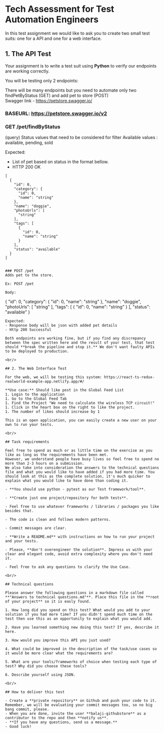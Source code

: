 # Tech Assessment for Test Automation Engineers

In this test assignment we would like to ask you to create two small test suits: one for a API and one for a web interface.

## 1. The API Test

Your assignment is to write a test suit using **Python** to verify our endpoints are working correctly.

You will be testing only 2 endpoints:

There will be many endpoints but you need to automate only two findPetByStatus (GET) and add pet to store (POST)  
Swagger link - https://petstore.swagger.io/

### BASEURL: https://petstore.swagger.io/v2

### GET /pet/findByStatus

(query) Status values that need to be considered for filter
Available values : available, pending, sold

Expected: 
- List of pet based on status in the format bellow. 
- HTTP 200 OK
```
[
  {
    "id": 0,
    "category": {
      "id": 0,
      "name": "string"
    },
    "name": "doggie",
    "photoUrls": [
      "string"
    ],
    "tags": [
      {
        "id": 0,
        "name": "string"
      }
    ],
    "status": "available"
  }
]
```
```

### POST /pet
Adds pet to the store.

Ex: POST /pet

Body:
```
{
  "id": 0,
  "category": {
    "id": 0,
    "name": "string"
  },
  "name": "doggie",
  "photoUrls": [
    "string"
  ],
  "tags": [
    {
      "id": 0,
      "name": "string"
    }
  ],
  "status": "available"
}

```
Expected:
- Response body will be json with added pet details
- Http 200 Successful 

Both endpoints are working fine, but if you find any discrepancy between the spec written here and the result of your test, that test should **break the pipeline and stop it.** We don't want faulty APIs to be deployed to production.

<br/>

## 2. The Web Interface Test

For the web, we will be testing this system: https://react-ts-redux-realworld-example-app.netlify.app/#/

**Use case:** Should like post in the Global Feed List
1. Login to the application
1. Go to the Global Feed Tab
1. Find the Project "We need to calculate the wireless TCP circuit!"
1. Click in the heart box on the right to like the project.
1. The number of likes should increase by 1
 
This is an open application, you can easily create a new user on your own to run your tests.

<br/>

## Task requirements

Feel free to spend as much or as little time on the exercise as you like as long as the requirements have been met. 
However, we understand people have busy lives so feel free to spend no more than 2-3 hours on a submission. 
We also take into consideration the answers to the technical questions file and what you would like to have added if you had more time. You should look at this as the complete solution, it's much quicker to explain what you would like to have done than coding it.

- **You should use python - pytest as our Test framework/tool**.

- **Create just one project/repository for both tests**.

- Feel free to use whatever frameworks / libraries / packages you like besides that.

- The code is clean and follows modern patterns.

- Commit messages are clear.

- **Write a README.md** with instructions on how to run your project and your tests.

- Please, **don't overengineer the solution**. Impress us with your clear and elegant code, avoid extra complexity where you don't need it.

- Feel free to ask any questions to clarify the Use Case.

<br/>

## Technical questions

Please answer the following questions in a markdown file called **"Answers to technical questions.md"**. Place this file in the **root of your project** so it is easly found.

1. How long did you spend on this test? What would you add to your solution if you had more time? If you didn't spend much time on the test then use this as an opportunity to explain what you would add.

2. Have you learned something new doing this test? If yes, describe it here.

3. How would you improve this API you just used?

4. What could be improved in the description of the task/use cases so it would be more clear what the requirements are?

5. What are your tools/frameworks of choice when testing each type of test? Why did you choose these tools?

6. Describe yourself using JSON.

<br/>

## How to deliver this test

- Create a **private repository** on Github and push your code to it. Remember, we will be evaluating your commit messages too, so no big bang commit, please.
- When you are done, invite the user **balaji-githubstore** as a contributor to the repo and then **notify us**.
- **If you have any questions, send us a message.**
- Good luck!
